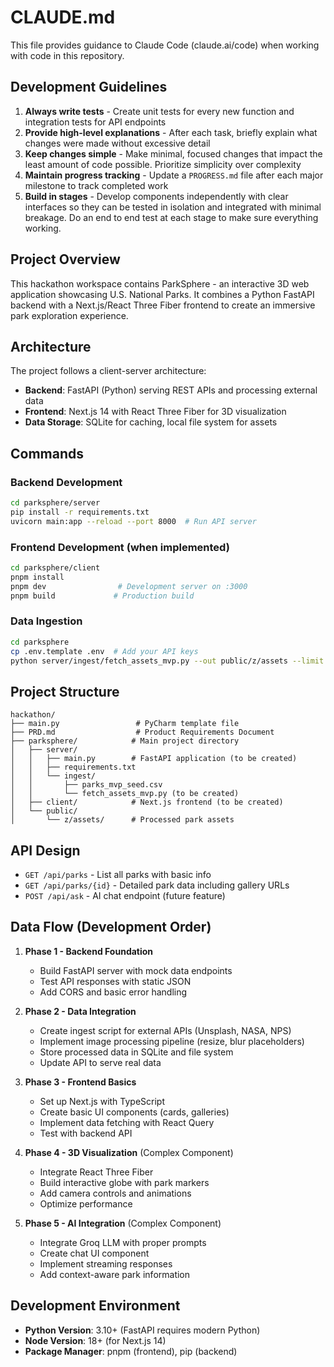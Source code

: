 # CLAUDE.md

This file provides guidance to Claude Code (claude.ai/code) when working with code in this repository.

## Development Guidelines

1. **Always write tests** - Create unit tests for every new function and integration tests for API endpoints
2. **Provide high-level explanations** - After each task, briefly explain what changes were made without excessive detail
3. **Keep changes simple** - Make minimal, focused changes that impact the least amount of code possible. Prioritize simplicity over complexity
4. **Maintain progress tracking** - Update a `PROGRESS.md` file after each major milestone to track completed work
5. **Build in stages** - Develop components independently with clear interfaces so they can be tested in isolation and integrated with minimal breakage. Do an end to end test at each stage to make sure everything working.

## Project Overview

This hackathon workspace contains ParkSphere - an interactive 3D web application showcasing U.S. National Parks. It combines a Python FastAPI backend with a Next.js/React Three Fiber frontend to create an immersive park exploration experience.

## Architecture

The project follows a client-server architecture:
- **Backend**: FastAPI (Python) serving REST APIs and processing external data
- **Frontend**: Next.js 14 with React Three Fiber for 3D visualization
- **Data Storage**: SQLite for caching, local file system for assets

## Commands

### Backend Development
```bash
cd parksphere/server
pip install -r requirements.txt
uvicorn main:app --reload --port 8000  # Run API server
```

### Frontend Development (when implemented)
```bash
cd parksphere/client
pnpm install
pnpm dev                # Development server on :3000
pnpm build             # Production build
```

### Data Ingestion
```bash
cd parksphere
cp .env.template .env  # Add your API keys
python server/ingest/fetch_assets_mvp.py --out public/z/assets --limit 10
```

## Project Structure

```
hackathon/
├── main.py                 # PyCharm template file
├── PRD.md                  # Product Requirements Document
├── parksphere/            # Main project directory
│   ├── server/
│   │   ├── main.py        # FastAPI application (to be created)
│   │   ├── requirements.txt
│   │   └── ingest/
│   │       ├── parks_mvp_seed.csv
│   │       └── fetch_assets_mvp.py (to be created)
│   ├── client/            # Next.js frontend (to be created)
│   └── public/
│       └── z/assets/      # Processed park assets
```

## API Design

- `GET /api/parks` - List all parks with basic info
- `GET /api/parks/{id}` - Detailed park data including gallery URLs
- `POST /api/ask` - AI chat endpoint (future feature)

## Data Flow (Development Order)

1. **Phase 1 - Backend Foundation**
   - Build FastAPI server with mock data endpoints
   - Test API responses with static JSON
   - Add CORS and basic error handling

2. **Phase 2 - Data Integration**
   - Create ingest script for external APIs (Unsplash, NASA, NPS)
   - Implement image processing pipeline (resize, blur placeholders)
   - Store processed data in SQLite and file system
   - Update API to serve real data

3. **Phase 3 - Frontend Basics**
   - Set up Next.js with TypeScript
   - Create basic UI components (cards, galleries)
   - Implement data fetching with React Query
   - Test with backend API

4. **Phase 4 - 3D Visualization** (Complex Component)
   - Integrate React Three Fiber
   - Build interactive globe with park markers
   - Add camera controls and animations
   - Optimize performance

5. **Phase 5 - AI Integration** (Complex Component)
   - Integrate Groq LLM with proper prompts
   - Create chat UI component
   - Implement streaming responses
   - Add context-aware park information 



## Development Environment

- **Python Version**: 3.10+ (FastAPI requires modern Python)
- **Node Version**: 18+ (for Next.js 14)
- **Package Manager**: pnpm (frontend), pip (backend)